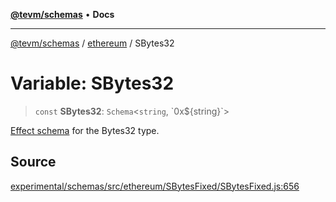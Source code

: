 [**@tevm/schemas**](../../README.md) • **Docs**

***

[@tevm/schemas](../../modules.md) / [ethereum](../README.md) / SBytes32

# Variable: SBytes32

> `const` **SBytes32**: `Schema`\<`string`, \`0x$\{string\}\`\>

[Effect schema](https://github.com/Effect-TS/schema) for the Bytes32 type.

## Source

[experimental/schemas/src/ethereum/SBytesFixed/SBytesFixed.js:656](https://github.com/evmts/tevm-monorepo/blob/main/experimental/schemas/src/ethereum/SBytesFixed/SBytesFixed.js#L656)
